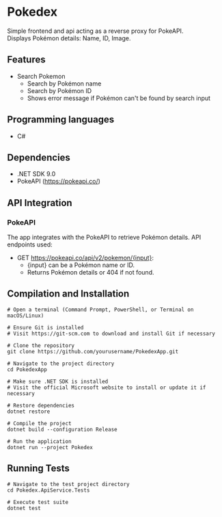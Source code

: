 # Pokedex
Simple frontend and api acting as a reverse proxy for PokeAPI. \
Displays Pokémon details: Name, ID, Image.

## Features
* Search Pokemon
  - Search by Pokémon name
  - Search by Pokémon ID
  - Shows error message if Pokémon can't be found by search input

## Programming languages
* C#

## Dependencies
* .NET SDK 9.0
* PokeAPI (https://pokeapi.co/)

## API Integration
### PokeAPI
The app integrates with the PokeAPI to retrieve Pokémon details. API endpoints used:

* GET https://pokeapi.co/api/v2/pokemon/{input}:
  - {input} can be a Pokémon name or ID.
  - Returns Pokémon details or 404 if not found.

## Compilation and Installation
```
# Open a terminal (Command Prompt, PowerShell, or Terminal on macOS/Linux)

# Ensure Git is installed
# Visit https://git-scm.com to download and install Git if necessary

# Clone the repository
git clone https://github.com/yourusername/PokedexApp.git

# Navigate to the project directory
cd PokedexApp

# Make sure .NET SDK is installed
# Visit the official Microsoft website to install or update it if necessary

# Restore dependencies
dotnet restore

# Compile the project
dotnet build --configuration Release

# Run the application
dotnet run --project Pokedex
```

## Running Tests
```
# Navigate to the test project directory
cd Pokedex.ApiService.Tests

# Execute test suite
dotnet test
```

